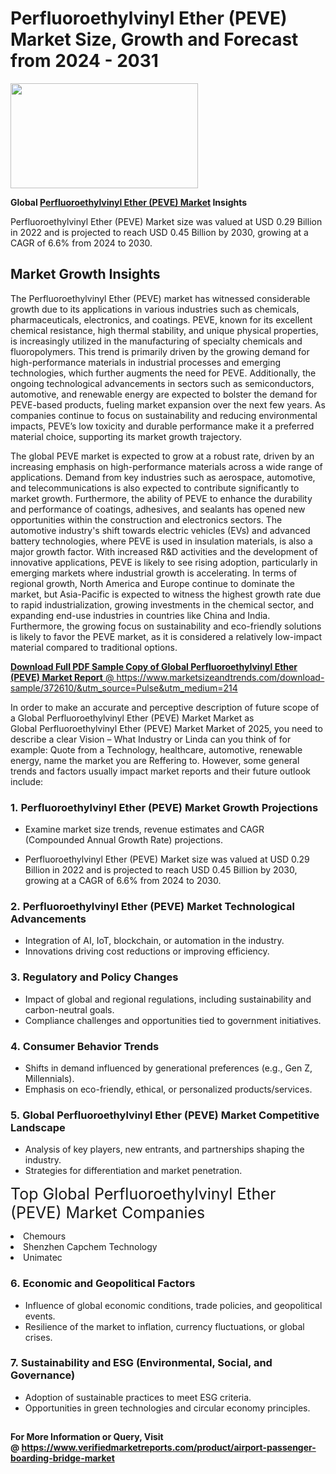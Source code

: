 <H1>Perfluoroethylvinyl Ether (PEVE) Market Size, Growth and Forecast from 2024 - 2031</H1><img class="aligncenter size-medium wp-image-584254" src="https://thirdeyenews.in/wp-content/uploads/2024/09/Global-Market-Research-300x168.jpeg" alt="" width="300" height="168" /><p><strong>Global&nbsp;<a href="https://www.marketsizeandtrends.com/download-sample/372610/&amp;utm_source=Pulse&amp;utm_medium=214">Perfluoroethylvinyl Ether (PEVE) Market</a> Insights</strong></p><p>Perfluoroethylvinyl Ether (PEVE) Market size was valued at USD 0.29 Billion in 2022 and is projected to reach USD 0.45 Billion by 2030, growing at a CAGR of 6.6% from 2024 to 2030.</p><p><h2>Market Growth Insights</h2> <p>The Perfluoroethylvinyl Ether (PEVE) market has witnessed considerable growth due to its applications in various industries such as chemicals, pharmaceuticals, electronics, and coatings. PEVE, known for its excellent chemical resistance, high thermal stability, and unique physical properties, is increasingly utilized in the manufacturing of specialty chemicals and fluoropolymers. This trend is primarily driven by the growing demand for high-performance materials in industrial processes and emerging technologies, which further augments the need for PEVE. Additionally, the ongoing technological advancements in sectors such as semiconductors, automotive, and renewable energy are expected to bolster the demand for PEVE-based products, fueling market expansion over the next few years. As companies continue to focus on sustainability and reducing environmental impacts, PEVE’s low toxicity and durable performance make it a preferred material choice, supporting its market growth trajectory.</p> <p><a href="#"></a></p> <p>The global PEVE market is expected to grow at a robust rate, driven by an increasing emphasis on high-performance materials across a wide range of applications. Demand from key industries such as aerospace, automotive, and telecommunications is also expected to contribute significantly to market growth. Furthermore, the ability of PEVE to enhance the durability and performance of coatings, adhesives, and sealants has opened new opportunities within the construction and electronics sectors. The automotive industry's shift towards electric vehicles (EVs) and advanced battery technologies, where PEVE is used in insulation materials, is also a major growth factor. With increased R&D activities and the development of innovative applications, PEVE is likely to see rising adoption, particularly in emerging markets where industrial growth is accelerating. In terms of regional growth, North America and Europe continue to dominate the market, but Asia-Pacific is expected to witness the highest growth rate due to rapid industrialization, growing investments in the chemical sector, and expanding end-use industries in countries like China and India. Furthermore, the growing focus on sustainability and eco-friendly solutions is likely to favor the PEVE market, as it is considered a relatively low-impact material compared to traditional options. <p><a href="#"></p><p><span class=""><strong>Download Full PDF Sample Copy of Global Perfluoroethylvinyl Ether (PEVE) Market Report</strong> @ <a href="https://www.marketsizeandtrends.com/download-sample/372610/&amp;utm_source=Pulse&amp;utm_medium=214" target="_blank">https://www.marketsizeandtrends.com/download-sample/372610/&amp;utm_source=Pulse&amp;utm_medium=214</a></span></p><p>In order to make an accurate and perceptive description of future scope of a Global&nbsp;Perfluoroethylvinyl Ether (PEVE) Market Market as Global&nbsp;Perfluoroethylvinyl Ether (PEVE) Market Market of 2025, you need to describe a clear Vision &ndash; What Industry or Linda can you think of for example: Quote from a Technology, healthcare, automotive, renewable energy, name the market you are Reffering to. However, some general trends and factors usually impact market reports and their future outlook include:</p><h3>1.&nbsp;<strong>Perfluoroethylvinyl Ether (PEVE) Market Growth Projections</strong></h3><ul><li>Examine market size trends, revenue estimates and CAGR (Compounded Annual Growth Rate) projections.</li><li><p>Perfluoroethylvinyl Ether (PEVE) Market size was valued at USD 0.29 Billion in 2022 and is projected to reach USD 0.45 Billion by 2030, growing at a CAGR of 6.6% from 2024 to 2030.</p></li></ul><h3>2.&nbsp;<strong>Perfluoroethylvinyl Ether (PEVE) Market Technological Advancements</strong></h3><ul><li>Integration of AI, IoT, blockchain, or automation in the industry.</li><li>Innovations driving cost reductions or improving efficiency.</li></ul><h3>3.&nbsp;<strong>Regulatory and Policy Changes</strong></h3><ul><li>Impact of global and regional regulations, including sustainability and carbon-neutral goals.</li><li>Compliance challenges and opportunities tied to government initiatives.</li></ul><h3>4.&nbsp;<strong>Consumer Behavior Trends</strong></h3><ul><li>Shifts in demand influenced by generational preferences (e.g., Gen Z, Millennials).</li><li>Emphasis on eco-friendly, ethical, or personalized products/services.</li></ul><h3>5.&nbsp;<strong>Global Perfluoroethylvinyl Ether (PEVE) Market Competitive Landscape</strong></h3><ul><li>Analysis of key players, new entrants, and partnerships shaping the industry.</li><li>Strategies for differentiation and market penetration.</li></ul><p data-pm-slice="1 1 []"><span style="color: inherit; font-family: inherit; font-size: 25px;">Top Global Perfluoroethylvinyl Ether (PEVE) Market Companies</span></p><div class="" data-test-id=""><p><li>Chemours</li><li> Shenzhen Capchem Technology</li><li> Unimatec</li></p></div><h3>6.&nbsp;<strong>Economic and Geopolitical Factors</strong></h3><ul><li>Influence of global economic conditions, trade policies, and geopolitical events.</li><li>Resilience of the market to inflation, currency fluctuations, or global crises.</li></ul><h3>7.&nbsp;<strong>Sustainability and ESG (Environmental, Social, and Governance)</strong></h3><ul><li>Adoption of sustainable practices to meet ESG criteria.</li><li>Opportunities in green technologies and circular economy principles.</li></ul><h2><strong style="font-size: 14px;">For More Information or Query, Visit @&nbsp;</strong><a style="background-color: #ffffff; font-size: 14px;" href="https://www.marketsizeandtrends.com/report/perfluoroethylvinyl-ether-peve-market/" target="_blank">https://www.verifiedmarketreports.com/product/airport-passenger-boarding-bridge-market</a></h2>
